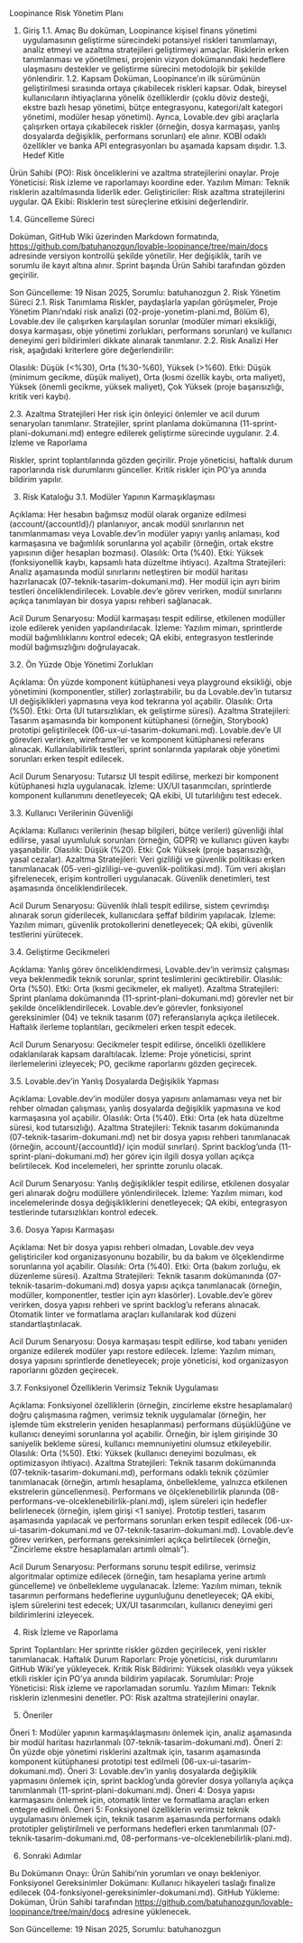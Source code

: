 Loopinance Risk Yönetim Planı
1. Giriş
1.1. Amaç
Bu doküman, Loopinance kişisel finans yönetimi uygulamasının geliştirme sürecindeki potansiyel riskleri tanımlamayı, analiz etmeyi ve azaltma stratejileri geliştirmeyi amaçlar. Risklerin erken tanımlanması ve yönetilmesi, projenin vizyon dokümanındaki hedeflere ulaşmasını destekler ve geliştirme sürecini metodolojik bir şekilde yönlendirir.
1.2. Kapsam
Doküman, Loopinance’ın ilk sürümünün geliştirilmesi sırasında ortaya çıkabilecek riskleri kapsar. Odak, bireysel kullanıcıların ihtiyaçlarına yönelik özelliklerdir (çoklu döviz desteği, ekstre bazlı hesap yönetimi, bütçe entegrasyonu, kategori/alt kategori yönetimi, modüler hesap yönetimi). Ayrıca, Lovable.dev gibi araçlarla çalışırken ortaya çıkabilecek riskler (örneğin, dosya karmaşası, yanlış dosyalarda değişiklik, performans sorunları) ele alınır. KOBİ odaklı özellikler ve banka API entegrasyonları bu aşamada kapsam dışıdır.
1.3. Hedef Kitle

Ürün Sahibi (PO): Risk önceliklerini ve azaltma stratejilerini onaylar.
Proje Yöneticisi: Risk izleme ve raporlamayı koordine eder.
Yazılım Mimarı: Teknik risklerin azaltılmasında liderlik eder.
Geliştiriciler: Risk azaltma stratejilerini uygular.
QA Ekibi: Risklerin test süreçlerine etkisini değerlendirir.

1.4. Güncelleme Süreci

Doküman, GitHub Wiki üzerinden Markdown formatında, https://github.com/batuhanozgun/lovable-loopinance/tree/main/docs adresinde versiyon kontrollü şekilde yönetilir.
Her değişiklik, tarih ve sorumlu ile kayıt altına alınır.
Sprint başında Ürün Sahibi tarafından gözden geçirilir.

Son Güncelleme: 19 Nisan 2025, Sorumlu: batuhanozgun
2. Risk Yönetim Süreci
2.1. Risk Tanımlama
Riskler, paydaşlarla yapılan görüşmeler, Proje Yönetim Planı’ndaki risk analizi (02-proje-yonetim-plani.md, Bölüm 6), Lovable.dev ile çalışırken karşılaşılan sorunlar (modüler mimari eksikliği, dosya karmaşası, obje yönetimi zorlukları, performans sorunları) ve kullanıcı deneyimi geri bildirimleri dikkate alınarak tanımlanır.
2.2. Risk Analizi
Her risk, aşağıdaki kriterlere göre değerlendirilir:

Olasılık: Düşük (<%30), Orta (%30-%60), Yüksek (>%60).
Etki: Düşük (minimum gecikme, düşük maliyet), Orta (kısmi özellik kaybı, orta maliyet), Yüksek (önemli gecikme, yüksek maliyet), Çok Yüksek (proje başarısızlığı, kritik veri kaybı).

2.3. Azaltma Stratejileri
Her risk için önleyici önlemler ve acil durum senaryoları tanımlanır. Stratejiler, sprint planlama dokümanına (11-sprint-plani-dokumani.md) entegre edilerek geliştirme sürecinde uygulanır.
2.4. İzleme ve Raporlama

Riskler, sprint toplantılarında gözden geçirilir.
Proje yöneticisi, haftalık durum raporlarında risk durumlarını günceller.
Kritik riskler için PO’ya anında bildirim yapılır.

3. Risk Kataloğu
3.1. Modüler Yapının Karmaşıklaşması

Açıklama: Her hesabın bağımsız modül olarak organize edilmesi (account/{accountId}/) planlanıyor, ancak modül sınırlarının net tanımlanmaması veya Lovable.dev’in modüler yapıyı yanlış anlaması, kod karmaşasına ve bağımlılık sorunlarına yol açabilir (örneğin, ortak ekstre yapısının diğer hesapları bozması).
Olasılık: Orta (%40).
Etki: Yüksek (fonksiyonellik kaybı, kapsamlı hata düzeltme ihtiyacı).
Azaltma Stratejileri:
Analiz aşamasında modül sınırlarını netleştiren bir modül haritası hazırlanacak (07-teknik-tasarim-dokumani.md).
Her modül için ayrı birim testleri önceliklendirilecek.
Lovable.dev’e görev verirken, modül sınırlarını açıkça tanımlayan bir dosya yapısı rehberi sağlanacak.


Acil Durum Senaryosu: Modül karmaşası tespit edilirse, etkilenen modüller izole edilerek yeniden yapılandırılacak.
İzleme: Yazılım mimarı, sprintlerde modül bağımlılıklarını kontrol edecek; QA ekibi, entegrasyon testlerinde modül bağımsızlığını doğrulayacak.

3.2. Ön Yüzde Obje Yönetimi Zorlukları

Açıklama: Ön yüzde komponent kütüphanesi veya playground eksikliği, obje yönetimini (komponentler, stiller) zorlaştırabilir, bu da Lovable.dev’in tutarsız UI değişiklikleri yapmasına veya kod tekrarına yol açabilir.
Olasılık: Orta (%50).
Etki: Orta (UI tutarsızlıkları, ek geliştirme süresi).
Azaltma Stratejileri:
Tasarım aşamasında bir komponent kütüphanesi (örneğin, Storybook) prototipi geliştirilecek (06-ux-ui-tasarim-dokumani.md).
Lovable.dev’e UI görevleri verirken, wireframe’ler ve komponent kütüphanesi referans alınacak.
Kullanılabilirlik testleri, sprint sonlarında yapılarak obje yönetimi sorunları erken tespit edilecek.


Acil Durum Senaryosu: Tutarsız UI tespit edilirse, merkezi bir komponent kütüphanesi hızla uygulanacak.
İzleme: UX/UI tasarımcıları, sprintlerde komponent kullanımını denetleyecek; QA ekibi, UI tutarlılığını test edecek.

3.3. Kullanıcı Verilerinin Güvenliği

Açıklama: Kullanıcı verilerinin (hesap bilgileri, bütçe verileri) güvenliği ihlal edilirse, yasal uyumluluk sorunları (örneğin, GDPR) ve kullanıcı güven kaybı yaşanabilir.
Olasılık: Düşük (%20).
Etki: Çok Yüksek (proje başarısızlığı, yasal cezalar).
Azaltma Stratejileri:
Veri gizliliği ve güvenlik politikası erken tanımlanacak (05-veri-gizliligi-ve-guvenlik-politikasi.md).
Tüm veri akışları şifrelenecek, erişim kontrolleri uygulanacak.
Güvenlik denetimleri, test aşamasında önceliklendirilecek.


Acil Durum Senaryosu: Güvenlik ihlali tespit edilirse, sistem çevrimdışı alınarak sorun giderilecek, kullanıcılara şeffaf bildirim yapılacak.
İzleme: Yazılım mimarı, güvenlik protokollerini denetleyecek; QA ekibi, güvenlik testlerini yürütecek.

3.4. Geliştirme Gecikmeleri

Açıklama: Yanlış görev önceliklendirmesi, Lovable.dev’in verimsiz çalışması veya beklenmedik teknik sorunlar, sprint teslimlerini geciktirebilir.
Olasılık: Orta (%50).
Etki: Orta (kısmi gecikmeler, ek maliyet).
Azaltma Stratejileri:
Sprint planlama dokümanında (11-sprint-plani-dokumani.md) görevler net bir şekilde önceliklendirilecek.
Lovable.dev’e görevler, fonksiyonel gereksinimler (04) ve teknik tasarım (07) referanslarıyla açıkça iletilecek.
Haftalık ilerleme toplantıları, gecikmeleri erken tespit edecek.


Acil Durum Senaryosu: Gecikmeler tespit edilirse, öncelikli özelliklere odaklanılarak kapsam daraltılacak.
İzleme: Proje yöneticisi, sprint ilerlemelerini izleyecek; PO, gecikme raporlarını gözden geçirecek.

3.5. Lovable.dev’in Yanlış Dosyalarda Değişiklik Yapması

Açıklama: Lovable.dev’in modüler dosya yapısını anlamaması veya net bir rehber olmadan çalışması, yanlış dosyalarda değişiklik yapmasına ve kod karmaşasına yol açabilir.
Olasılık: Orta (%40).
Etki: Orta (ek hata düzeltme süresi, kod tutarsızlığı).
Azaltma Stratejileri:
Teknik tasarım dokümanında (07-teknik-tasarim-dokumani.md) net bir dosya yapısı rehberi tanımlanacak (örneğin, account/{accountId}/ için modül sınırları).
Sprint backlog’unda (11-sprint-plani-dokumani.md) her görev için ilgili dosya yolları açıkça belirtilecek.
Kod incelemeleri, her sprintte zorunlu olacak.


Acil Durum Senaryosu: Yanlış değişiklikler tespit edilirse, etkilenen dosyalar geri alınarak doğru modüllere yönlendirilecek.
İzleme: Yazılım mimarı, kod incelemelerinde dosya değişikliklerini denetleyecek; QA ekibi, entegrasyon testlerinde tutarsızlıkları kontrol edecek.

3.6. Dosya Yapısı Karmaşası

Açıklama: Net bir dosya yapısı rehberi olmadan, Lovable.dev veya geliştiriciler kod organizasyonunu bozabilir, bu da bakım ve ölçeklendirme sorunlarına yol açabilir.
Olasılık: Orta (%40).
Etki: Orta (bakım zorluğu, ek düzenleme süresi).
Azaltma Stratejileri:
Teknik tasarım dokümanında (07-teknik-tasarim-dokumani.md) dosya yapısı açıkça tanımlanacak (örneğin, modüller, komponentler, testler için ayrı klasörler).
Lovable.dev’e görev verirken, dosya yapısı rehberi ve sprint backlog’u referans alınacak.
Otomatik linter ve formatlama araçları kullanılarak kod düzeni standartlaştırılacak.


Acil Durum Senaryosu: Dosya karmaşası tespit edilirse, kod tabanı yeniden organize edilerek modüler yapı restore edilecek.
İzleme: Yazılım mimarı, dosya yapısını sprintlerde denetleyecek; proje yöneticisi, kod organizasyon raporlarını gözden geçirecek.

3.7. Fonksiyonel Özelliklerin Verimsiz Teknik Uygulaması

Açıklama: Fonksiyonel özelliklerin (örneğin, zincirleme ekstre hesaplamaları) doğru çalışmasına rağmen, verimsiz teknik uygulamalar (örneğin, her işlemde tüm ekstrelerin yeniden hesaplanması) performans düşüklüğüne ve kullanıcı deneyimi sorunlarına yol açabilir. Örneğin, bir işlem girişinde 30 saniyelik bekleme süresi, kullanıcı memnuniyetini olumsuz etkileyebilir.
Olasılık: Orta (%50).
Etki: Yüksek (kullanıcı deneyimi bozulması, ek optimizasyon ihtiyacı).
Azaltma Stratejileri:
Teknik tasarım dokümanında (07-teknik-tasarim-dokumani.md), performans odaklı teknik çözümler tanımlanacak (örneğin, artımlı hesaplama, önbellekleme, yalnızca etkilenen ekstrelerin güncellenmesi).
Performans ve ölçeklenebilirlik planında (08-performans-ve-olceklenebilirlik-plani.md), işlem süreleri için hedefler belirlenecek (örneğin, işlem girişi <1 saniye).
Prototip testleri, tasarım aşamasında yapılacak ve performans sorunları erken tespit edilecek (06-ux-ui-tasarim-dokumani.md ve 07-teknik-tasarim-dokumani.md).
Lovable.dev’e görev verirken, performans gereksinimleri açıkça belirtilecek (örneğin, “Zincirleme ekstre hesaplamaları artımlı olmalı”).


Acil Durum Senaryosu: Performans sorunu tespit edilirse, verimsiz algoritmalar optimize edilecek (örneğin, tam hesaplama yerine artımlı güncelleme) ve önbellekleme uygulanacak.
İzleme: Yazılım mimarı, teknik tasarımın performans hedeflerine uygunluğunu denetleyecek; QA ekibi, işlem sürelerini test edecek; UX/UI tasarımcıları, kullanıcı deneyimi geri bildirimlerini izleyecek.

4. Risk İzleme ve Raporlama

Sprint Toplantıları: Her sprintte riskler gözden geçirilecek, yeni riskler tanımlanacak.
Haftalık Durum Raporları: Proje yöneticisi, risk durumlarını GitHub Wiki’ye yükleyecek.
Kritik Risk Bildirimi: Yüksek olasılıklı veya yüksek etkili riskler için PO’ya anında bildirim yapılacak.
Sorumlular:
Proje Yöneticisi: Risk izleme ve raporlamadan sorumlu.
Yazılım Mimarı: Teknik risklerin izlenmesini denetler.
PO: Risk azaltma stratejilerini onaylar.



5. Öneriler

Öneri 1: Modüler yapının karmaşıklaşmasını önlemek için, analiz aşamasında bir modül haritası hazırlanmalı (07-teknik-tasarim-dokumani.md).
Öneri 2: Ön yüzde obje yönetimi risklerini azaltmak için, tasarım aşamasında komponent kütüphanesi prototipi test edilmeli (06-ux-ui-tasarim-dokumani.md).
Öneri 3: Lovable.dev’in yanlış dosyalarda değişiklik yapmasını önlemek için, sprint backlog’unda görevler dosya yollarıyla açıkça tanımlanmalı (11-sprint-plani-dokumani.md).
Öneri 4: Dosya yapısı karmaşasını önlemek için, otomatik linter ve formatlama araçları erken entegre edilmeli.
Öneri 5: Fonksiyonel özelliklerin verimsiz teknik uygulamasını önlemek için, teknik tasarım aşamasında performans odaklı prototipler geliştirilmeli ve performans hedefleri erken tanımlanmalı (07-teknik-tasarim-dokumani.md, 08-performans-ve-olceklenebilirlik-plani.md).

6. Sonraki Adımlar

Bu Dokümanın Onayı: Ürün Sahibi’nin yorumları ve onayı bekleniyor.
Fonksiyonel Gereksinimler Dokümanı: Kullanıcı hikayeleri taslağı finalize edilecek (04-fonksiyonel-gereksinimler-dokumani.md).
GitHub Yükleme: Doküman, Ürün Sahibi tarafından https://github.com/batuhanozgun/lovable-loopinance/tree/main/docs adresine yüklenecek.

Son Güncelleme: 19 Nisan 2025, Sorumlu: batuhanozgun

